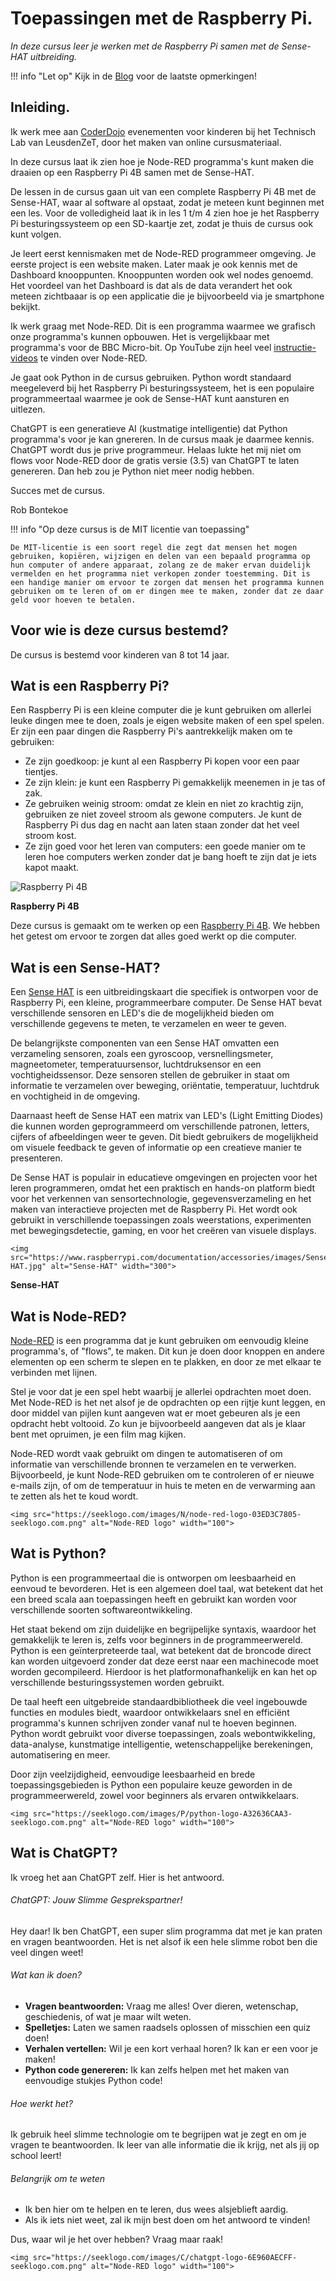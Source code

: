 # Toepassingen met de Raspberry Pi.

*In deze cursus leer je werken met de Raspberry Pi samen met de Sense-HAT uitbreiding.*

!!! info "Let op"
    Kijk in de [Blog](../blog) voor de laatste opmerkingen!

## Inleiding.

Ik werk mee aan [CoderDojo](https://www.leusdenzet.nl/techlab/coderdojo/) evenementen voor kinderen bij het Technisch Lab van LeusdenZeT, door het maken van online cursusmateriaal.

In deze cursus laat ik zien hoe je Node-RED programma's kunt maken die draaien op een Raspberry Pi 4B samen met de Sense-HAT.

De lessen in de cursus gaan uit van een complete Raspberry Pi 4B met de Sense-HAT, waar al software al opstaat, zodat je meteen kunt beginnen met een les. Voor de volledigheid laat ik in les 1 t/m 4 zien hoe je het Raspberry Pi besturingssysteem op een SD-kaartje zet, zodat je thuis de cursus ook kunt volgen.

Je leert eerst kennismaken met de Node-RED programmeer omgeving. Je eerste project is een website maken. Later maak je ook kennis met de Dashboard knooppunten. Knooppunten worden ook wel nodes genoemd. Het voordeel van het Dashboard is dat als de data verandert het ook meteen zichtbaaar is op een applicatie die je bijvoorbeeld via je smartphone bekijkt.

Ik werk graag met Node-RED. Dit is een programma waarmee we grafisch onze programma's kunnen opbouwen. Het is vergelijkbaar met programma's voor de BBC Micro-bit. Op YouTube zijn heel veel [instructie-videos](https://www.youtube.com/channel/UCQaB8NXBEPod7Ab8PPCLLAA) te vinden over Node-RED.

Je gaat ook Python in de cursus gebruiken. Python wordt standaard meegeleverd bij het Raspberry Pi besturingssysteem, het is een populaire programmeertaal waarmee je ook de Sense-HAT kunt aansturen en uitlezen.

ChatGPT is een generatieve AI (kustmatige intelligentie) dat Python programma's voor je kan gnereren. In de cursus maak je daarmee kennis. ChatGPT wordt dus je prive programmeur. Helaas lukte het mij niet om flows voor Node-RED door de gratis versie (3.5) van ChatGPT te laten genereren. Dan heb zou je Python niet meer nodig hebben.

Succes met de cursus.

Rob Bontekoe

!!! info "Op deze cursus is de MIT licentie van toepassing"

    De MIT-licentie is een soort regel die zegt dat mensen het mogen gebruiken, kopiëren, wijzigen en delen van een bepaald programma op hun computer of andere apparaat, zolang ze de maker ervan duidelijk vermelden en het programma niet verkopen zonder toestemming. Dit is een handige manier om ervoor te zorgen dat mensen het programma kunnen gebruiken om te leren of om er dingen mee te maken, zonder dat ze daar geld voor hoeven te betalen.


## Voor wie is deze cursus bestemd?

De cursus is bestemd voor kinderen van 8 tot 14 jaar.

## Wat is een Raspberry Pi?

Een Raspberry Pi is een kleine computer die je kunt gebruiken om allerlei leuke dingen mee te doen, zoals je eigen website maken of een spel spelen. Er zijn een paar dingen die Raspberry Pi's aantrekkelijk maken om te gebruiken:
- Ze zijn goedkoop: je kunt al een Raspberry Pi kopen voor een paar tientjes.
- Ze zijn klein: je kunt een Raspberry Pi gemakkelijk meenemen in je tas of zak.
- Ze gebruiken weinig stroom: omdat ze klein en niet zo krachtig zijn, gebruiken ze niet zoveel stroom als gewone computers. Je kunt de Raspberry Pi dus dag en nacht aan laten staan zonder dat het veel stroom kost.
- Ze zijn goed voor het leren van computers: een goede manier om te leren hoe computers werken zonder dat je bang hoeft te zijn dat je iets kapot maakt.

![Raspberry Pi 4B](https://upload.wikimedia.org/wikipedia/commons/thumb/1/10/Raspberry_Pi_4_Model_B_-_Top.jpg/330px-Raspberry_Pi_4_Model_B_-_Top.jpg)

**Raspberry Pi 4B**

Deze cursus is gemaakt om te werken op een [Raspberry Pi 4B](https://nl.wikipedia.org/wiki/Raspberry_Pi#:~:text=Raspberry%20Pi%203,-De%20RPi%203&text=Op%20Pi%2Ddag%202018%20verscheen,(100%20Mbit%2Fs).). We hebben het getest om ervoor te zorgen dat alles goed werkt op die computer.

## Wat is een Sense-HAT?

Een [Sense HAT](https://elektronicavoorjou.nl/product/raspberry-pi-sense-hat-v2/) is een uitbreidingskaart die specifiek is ontworpen voor de Raspberry Pi, een kleine, programmeerbare computer. De Sense HAT bevat verschillende sensoren en LED's die de mogelijkheid bieden om verschillende gegevens te meten, te verzamelen en weer te geven.

De belangrijkste componenten van een Sense HAT omvatten een verzameling sensoren, zoals een gyroscoop, versnellingsmeter, magneetometer, temperatuursensor, luchtdruksensor en een vochtigheidssensor. Deze sensoren stellen de gebruiker in staat om informatie te verzamelen over beweging, oriëntatie, temperatuur, luchtdruk en vochtigheid in de omgeving.

Daarnaast heeft de Sense HAT een matrix van LED's (Light Emitting Diodes) die kunnen worden geprogrammeerd om verschillende patronen, letters, cijfers of afbeeldingen weer te geven. Dit biedt gebruikers de mogelijkheid om visuele feedback te geven of informatie op een creatieve manier te presenteren.

De Sense HAT is populair in educatieve omgevingen en projecten voor het leren programmeren, omdat het een praktisch en hands-on platform biedt voor het verkennen van sensortechnologie, gegevensverzameling en het maken van interactieve projecten met de Raspberry Pi. Het wordt ook gebruikt in verschillende toepassingen zoals weerstations, experimenten met bewegingsdetectie, gaming, en voor het creëren van visuele displays.

```@raw html
<img src="https://www.raspberrypi.com/documentation/accessories/images/Sense-HAT.jpg" alt="Sense-HAT" width="300">
```

**Sense-HAT**

## Wat is Node-RED?

[Node-RED](https://www.compusers.nl/sites/default/files/swb-jaargangen/2019/2019-2/SwB20192_IoT_Domotica_en_NodeRED.pdf) is een programma dat je kunt gebruiken om eenvoudig kleine programma's, of "flows", te maken. Dit kun je doen door knoppen en andere elementen op een scherm te slepen en te plakken, en door ze met elkaar te verbinden met lijnen.

Stel je voor dat je een spel hebt waarbij je allerlei opdrachten moet doen. Met Node-RED is het net alsof je de opdrachten op een rijtje kunt leggen, en door middel van pijlen kunt aangeven wat er moet gebeuren als je een opdracht hebt voltooid. Zo kun je bijvoorbeeld aangeven dat als je klaar bent met opruimen, je een film mag kijken.

Node-RED wordt vaak gebruikt om dingen te automatiseren of om informatie van verschillende bronnen te verzamelen en te verwerken. Bijvoorbeeld, je kunt Node-RED gebruiken om te controleren of er nieuwe e-mails zijn, of om de temperatuur in huis te meten en de verwarming aan te zetten als het te koud wordt.

```@raw html
<img src="https://seeklogo.com/images/N/node-red-logo-03ED3C7805-seeklogo.com.png" alt="Node-RED logo" width="100">
```

## Wat is Python?

Python is een programmeertaal die is ontworpen om leesbaarheid en eenvoud te bevorderen. Het is een algemeen doel taal, wat betekent dat het een breed scala aan toepassingen heeft en gebruikt kan worden voor verschillende soorten softwareontwikkeling.

Het staat bekend om zijn duidelijke en begrijpelijke syntaxis, waardoor het gemakkelijk te leren is, zelfs voor beginners in de programmeerwereld. Python is een geïnterpreteerde taal, wat betekent dat de broncode direct kan worden uitgevoerd zonder dat deze eerst naar een machinecode moet worden gecompileerd. Hierdoor is het platformonafhankelijk en kan het op verschillende besturingssystemen worden gebruikt.

De taal heeft een uitgebreide standaardbibliotheek die veel ingebouwde functies en modules biedt, waardoor ontwikkelaars snel en efficiënt programma's kunnen schrijven zonder vanaf nul te hoeven beginnen. Python wordt gebruikt voor diverse toepassingen, zoals webontwikkeling, data-analyse, kunstmatige intelligentie, wetenschappelijke berekeningen, automatisering en meer.

Door zijn veelzijdigheid, eenvoudige leesbaarheid en brede toepassingsgebieden is Python een populaire keuze geworden in de programmeerwereld, zowel voor beginners als ervaren ontwikkelaars.

```@raw html
<img src="https://seeklogo.com/images/P/python-logo-A32636CAA3-seeklogo.com.png" alt="Node-RED logo" width="100">
```

## Wat is ChatGPT?

Ik vroeg het aan ChatGPT zelf. Hier is het antwoord. 

###### ChatGPT: Jouw Slimme Gesprekspartner!

Hey daar! Ik ben ChatGPT, een super slim programma dat met je kan praten en vragen beantwoorden. Het is net alsof ik een hele slimme robot ben die veel dingen weet!

###### Wat kan ik doen?

- **Vragen beantwoorden:** Vraag me alles! Over dieren, wetenschap, geschiedenis, of wat je maar wilt weten.
- **Spelletjes:** Laten we samen raadsels oplossen of misschien een quiz doen!
- **Verhalen vertellen:** Wil je een kort verhaal horen? Ik kan er een voor je maken!
- **Python code genereren:** Ik kan zelfs helpen met het maken van eenvoudige stukjes Python code!

###### Hoe werkt het?

Ik gebruik heel slimme technologie om te begrijpen wat je zegt en om je vragen te beantwoorden. Ik leer van alle informatie die ik krijg, net als jij op school leert!

###### Belangrijk om te weten

- Ik ben hier om te helpen en te leren, dus wees alsjeblieft aardig.
- Als ik iets niet weet, zal ik mijn best doen om het antwoord te vinden!

Dus, waar wil je het over hebben? Vraag maar raak!

```@raw html
<img src="https://seeklogo.com/images/C/chatgpt-logo-6E960AECFF-seeklogo.com.png" alt="Node-RED logo" width="100">
```